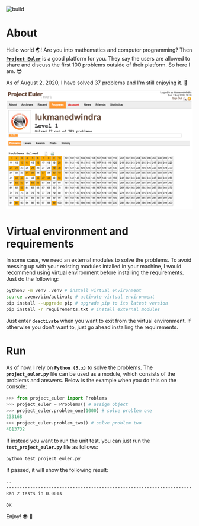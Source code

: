 ![build](https://github.com/ledwindra/project-euler/workflows/build/badge.svg?branch=master)

# About
Hello world :earth_asia:! Are you into mathematics and computer programming? Then [<strong>`Project Euler`</strong>](https://projecteuler.net/about) is a good platform for you. They say the users are allowed to share and discuss the first 100 problems outside of their platform. So here I am. :sunglasses:

As of August 2, 2020, I have solved 37 problems and I'm still enjoying it. :beers:

![latest-progress](./img/latest-progress.png)

# Virtual environment and requirements
In some case, we need an external modules to solve the problems. To avoid messing up with your existing modules intalled in your machine, I would recommend using virtual environment before installing the requirements. Just do the following:

```bash
python3 -m venv .venv # install virtual environment
source .venv/bin/activate # activate virtual environment
pip install --upgrade pip # upgrade pip to its latest version
pip install -r requirements.txt # install external modules
```

Just enter <strong>`deactivate`</strong> when you want to exit from the virtual environment. If otherwise you don't want to, just go ahead installing the requirements.

# Run
As of now, I rely on [<strong>`Python (3.x)`</strong>](https://www.python.org/downloads/) to solve the problems. The <strong>`project_euler.py`</strong> file can be used as a module, which consists of the problems and answers. Below is the example when you do this on the console:

```python
>>> from project_euler import Problems
>>> project_euler = Problems() # assign object
>>> project_euler.problem_one(1000) # solve problem one
233168
>>> project_euler.problem_two() # solve problem two
4613732
```

If instead you want to run the unit test, you can just run the <strong>`test_project_euler.py`</strong> file as follows:

```bash
python test_project_euler.py
```

If passed, it will show the following result:

```
..
----------------------------------------------------------------------
Ran 2 tests in 0.001s

OK
```

Enjoy! :sunglasses: :beers:
